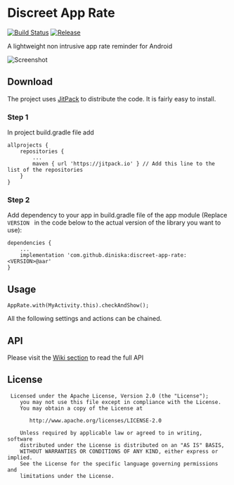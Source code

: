 Discreet App Rate
============

[![Build Status](https://travis-ci.org/diniska/discreet-app-rate.svg?branch=master)](https://travis-ci.org/diniska/discreet-app-rate) [![Release](https://jitpack.io/v/diniska/discreet-app-rate.svg)](https://jitpack.io/#User/Repo)

A lightweight non intrusive app rate reminder for Android

![Screenshot][1]

## Download

The project uses [JitPack](https://jitpack.io/#diniska/discreet-app-rate) to distribute the code. It is fairly easy to install.

### Step 1
In project build.gradle file add

```
allprojects {
    repositories {
        ...
        maven { url 'https://jitpack.io' } // Add this line to the list of the repositories
    }
}
```

### Step 2

Add dependency to your app in build.gradle file of the app module
(Replace `VERSION ` in the code below to the actual version of the library you want to use):

```
dependencies {
    ...
    implementation 'com.github.diniska:discreet-app-rate:<VERSION>@aar'
}
```

## Usage

```
AppRate.with(MyActivity.this).checkAndShow();
```

All the following settings and actions can be chained.

## API

Please visit the [Wiki section](https://github.com/PomepuyN/discreet-app-rate/wiki) to read the full API


## License

```
 Licensed under the Apache License, Version 2.0 (the "License");
    you may not use this file except in compliance with the License.
    You may obtain a copy of the License at

       http://www.apache.org/licenses/LICENSE-2.0

    Unless required by applicable law or agreed to in writing, software
    distributed under the License is distributed on an "AS IS" BASIS,
    WITHOUT WARRANTIES OR CONDITIONS OF ANY KIND, either express or implied.
    See the License for the specific language governing permissions and
    limitations under the License.
```


[1]: http://nicolaspomepuy.fr/wp-content/uploads/2014/03/screenshot.png
